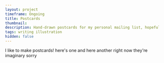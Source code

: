 ```yaml
---
layout: project
timeframe: Ongoing
title: Postcards
thumbnail: 
description: Hand-drawn postcards for my personal mailing list, hopefully published monthly but at least quarterly. Topics are usually topical, and feature bees and plants on a regular basis.
tags: writing illustration
hidden: false
---
```


I like to make postcards!
here's one
and here another
right now they're imaginary
sorry
